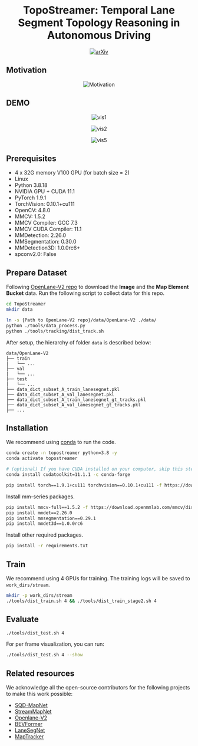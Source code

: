 <div align="center">
  
# TopoStreamer: Temporal Lane Segment Topology Reasoning in Autonomous Driving


[![arXiv](https://img.shields.io/badge/arXiv-2312.16108-479ee2.svg)](xxxxx)



</div>

## Motivation

<div align="center">

  
![Motivation](/motivation1.gif)

</div>


## DEMO

<div align="center">

  
![vis1](/vis1.gif)


![vis2](/vis2.gif)



![vis5](/vis5.gif)
</div>


## Prerequisites
- 4 x 32G memory V100 GPU (for batch size = 2)
- Linux
- Python 3.8.18
- NVIDIA GPU + CUDA 11.1
- PyTorch 1.9.1
- TorchVision: 0.10.1+cu111
- OpenCV: 4.8.0
- MMCV: 1.5.2
- MMCV Compiler: GCC 7.3
- MMCV CUDA Compiler: 11.1
- MMDetection: 2.26.0
- MMSegmentation: 0.30.0
- MMDetection3D: 1.0.0rc6+
- spconv2.0: False

## Prepare Dataset
Following [OpenLane-V2 repo](https://github.com/OpenDriveLab/OpenLane-V2/blob/v2.1.0/data) to download the **Image** and the **Map Element Bucket** data. Run the following script to collect data for this repo. 

```bash
cd TopoStreamer
mkdir data

ln -s {Path to OpenLane-V2 repo}/data/OpenLane-V2 ./data/
python ./tools/data_process.py
python ./tools/tracking/dist_track.sh
```

After setup, the hierarchy of folder `data` is described below:
```
data/OpenLane-V2
├── train
|   └── ...
├── val
|   └── ...
├── test
|   └── ...
├── data_dict_subset_A_train_lanesegnet.pkl
├── data_dict_subset_A_val_lanesegnet.pkl
├── data_dict_subset_A_train_lanesegnet_gt_tracks.pkl
├── data_dict_subset_A_val_lanesegnet_gt_tracks.pkl
├── ...
```
## Installation

We recommend using [conda](https://docs.conda.io/en/latest/miniconda.html) to run the code.
```bash
conda create -n topostreamer python=3.8 -y
conda activate topostreamer

# (optional) If you have CUDA installed on your computer, skip this step.
conda install cudatoolkit=11.1.1 -c conda-forge

pip install torch==1.9.1+cu111 torchvision==0.10.1+cu111 -f https://download.pytorch.org/whl/torch_stable.html
```

Install mm-series packages.
```bash
pip install mmcv-full==1.5.2 -f https://download.openmmlab.com/mmcv/dist/cu111/torch1.9.0/index.html
pip install mmdet==2.26.0
pip install mmsegmentation==0.29.1
pip install mmdet3d==1.0.0rc6
```

Install other required packages.
```bash
pip install -r requirements.txt
```

## Train

We recommend using 4 GPUs for training. The training logs will be saved to `work_dirs/stream`.
```bash
mkdir -p work_dirs/stream
./tools/dist_train.sh 4 && ./tools/dist_train_stage2.sh 4
```

## Evaluate
```bash
./tools/dist_test.sh 4 
```

For per frame visualization, you can run:
```bash
./tools/dist_test.sh 4 --show
```
## Related resources

We acknowledge all the open-source contributors for the following projects to make this work possible:

- [SQD-MapNet](https://github.com/shuowang666/SQD-MapNet)
- [StreamMapNet](https://github.com/yuantianyuan01/StreamMapNet)
- [Openlane-V2](https://github.com/OpenDriveLab/OpenLane-V2)
- [BEVFormer](https://github.com/fundamentalvision/BEVFormer)
- [LaneSegNet](https://github.com/OpenDriveLab/LaneSegNet)
- [MapTracker](https://github.com/woodfrog/maptracker)

